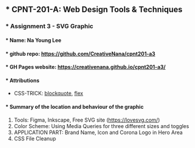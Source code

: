 ## * CPNT-201-A: Web Design Tools & Techniques
### * Assignment 3 - SVG Graphic
#### * Name: Na Young Lee
#### * github repo: https://github.com/CreativeNana/cpnt201-a3
#### * GH Pages website: https://creativenana.github.io/cpnt201-a3/
#### * Attributions
  + CSS-TRICK: [blockquote](https://css-tricks.com/quoting-in-html-quotations-citations-and-blockquotes/), [flex](https://css-tricks.com/snippets/css/a-guide-to-flexbox/#flexbox-background)
#### * Summary of the location and behaviour of the graphic 
  1. Tools: Figma, Inkscape, Free SVG site (https://lovesvg.com/)
  2. Color Scheme: Using Media Queries for three different sizes and toggles
  3. APPLICATION PART: Brand Name, Icon and Corona Logo in Hero Area
  4. CSS File Cleanup
